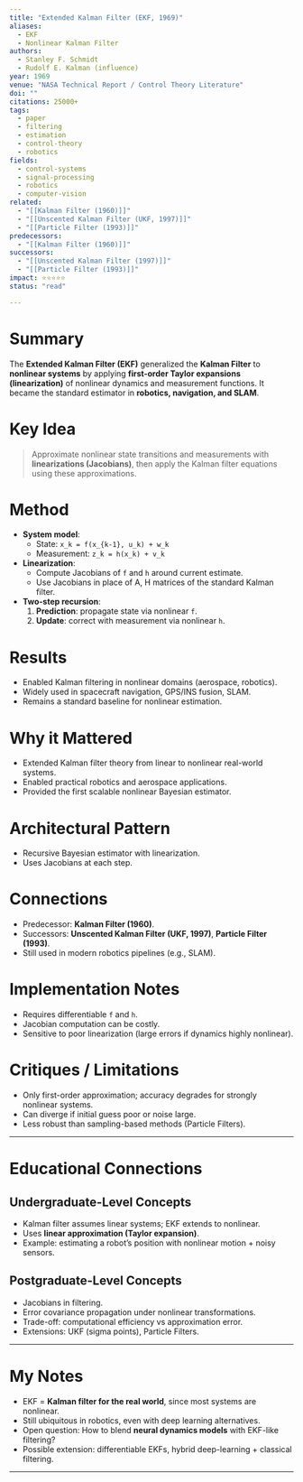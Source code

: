 ```yaml
---
title: "Extended Kalman Filter (EKF, 1969)"
aliases:
  - EKF
  - Nonlinear Kalman Filter
authors:
  - Stanley F. Schmidt
  - Rudolf E. Kalman (influence)
year: 1969
venue: "NASA Technical Report / Control Theory Literature"
doi: ""
citations: 25000+
tags:
  - paper
  - filtering
  - estimation
  - control-theory
  - robotics
fields:
  - control-systems
  - signal-processing
  - robotics
  - computer-vision
related:
  - "[[Kalman Filter (1960)]]"
  - "[[Unscented Kalman Filter (UKF, 1997)]]"
  - "[[Particle Filter (1993)]]"
predecessors:
  - "[[Kalman Filter (1960)]]"
successors:
  - "[[Unscented Kalman Filter (1997)]]"
  - "[[Particle Filter (1993)]]"
impact: ⭐⭐⭐⭐⭐
status: "read"

---
```


# Summary
The **Extended Kalman Filter (EKF)** generalized the **Kalman Filter** to **nonlinear systems** by applying **first-order Taylor expansions (linearization)** of nonlinear dynamics and measurement functions. It became the standard estimator in **robotics, navigation, and SLAM**.

# Key Idea
> Approximate nonlinear state transitions and measurements with **linearizations (Jacobians)**, then apply the Kalman filter equations using these approximations.

# Method
- **System model**:  
  - State: `x_k = f(x_{k-1}, u_k) + w_k`  
  - Measurement: `z_k = h(x_k) + v_k`  
- **Linearization**:  
  - Compute Jacobians of `f` and `h` around current estimate.  
  - Use Jacobians in place of A, H matrices of the standard Kalman filter.  
- **Two-step recursion**:  
  1. **Prediction**: propagate state via nonlinear `f`.  
  2. **Update**: correct with measurement via nonlinear `h`.  

# Results
- Enabled Kalman filtering in nonlinear domains (aerospace, robotics).  
- Widely used in spacecraft navigation, GPS/INS fusion, SLAM.  
- Remains a standard baseline for nonlinear estimation.  

# Why it Mattered
- Extended Kalman filter theory from linear to nonlinear real-world systems.  
- Enabled practical robotics and aerospace applications.  
- Provided the first scalable nonlinear Bayesian estimator.  

# Architectural Pattern
- Recursive Bayesian estimator with linearization.  
- Uses Jacobians at each step.  

# Connections
- Predecessor: **Kalman Filter (1960)**.  
- Successors: **Unscented Kalman Filter (UKF, 1997)**, **Particle Filter (1993)**.  
- Still used in modern robotics pipelines (e.g., SLAM).  

# Implementation Notes
- Requires differentiable `f` and `h`.  
- Jacobian computation can be costly.  
- Sensitive to poor linearization (large errors if dynamics highly nonlinear).  

# Critiques / Limitations
- Only first-order approximation; accuracy degrades for strongly nonlinear systems.  
- Can diverge if initial guess poor or noise large.  
- Less robust than sampling-based methods (Particle Filters).  

---

# Educational Connections

## Undergraduate-Level Concepts
- Kalman filter assumes linear systems; EKF extends to nonlinear.  
- Uses **linear approximation (Taylor expansion)**.  
- Example: estimating a robot’s position with nonlinear motion + noisy sensors.  

## Postgraduate-Level Concepts
- Jacobians in filtering.  
- Error covariance propagation under nonlinear transformations.  
- Trade-off: computational efficiency vs approximation error.  
- Extensions: UKF (sigma points), Particle Filters.  

---

# My Notes
- EKF = **Kalman filter for the real world**, since most systems are nonlinear.  
- Still ubiquitous in robotics, even with deep learning alternatives.  
- Open question: How to blend **neural dynamics models** with EKF-like filtering?  
- Possible extension: differentiable EKFs, hybrid deep-learning + classical filtering.  

---
